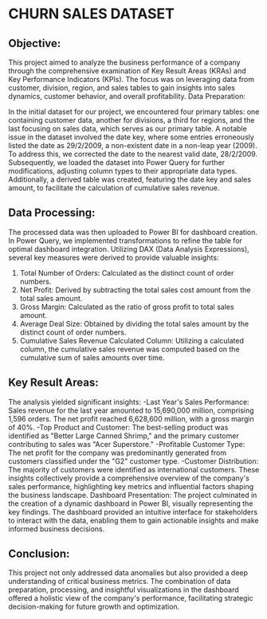 # CHURN SALES DATASET

## Objective:
This project aimed to analyze the business performance of a company through the comprehensive examination of Key Result Areas (KRAs) and Key Performance Indicators (KPIs). The focus was on leveraging data from customer, division, region, and sales tables to gain insights into sales dynamics, customer behavior, and overall profitability.
Data Preparation:

In the initial dataset for our project, we encountered four primary tables: one containing customer data, another for divisions, a third for regions, and the last focusing on sales data, which serves as our primary table. A notable issue in the dataset involved the date key, where some entries erroneously listed the date as 29/2/2009, a non-existent date in a non-leap year (2009). To address this, we corrected the date to the nearest valid date, 28/2/2009. Subsequently, we loaded the dataset into Power Query for further modifications, adjusting column types to their appropriate data types. Additionally, a derived table was created, featuring the date key and sales amount, to facilitate the calculation of cumulative sales revenue.

## Data Processing:
The processed data was then uploaded to Power BI for dashboard creation. In Power Query, we implemented transformations to refine the table for optimal dashboard integration. Utilizing DAX (Data Analysis Expressions), several key measures were derived to provide valuable insights:
1. Total Number of Orders: Calculated as the distinct count of order numbers.
2. Net Profit: Derived by subtracting the total sales cost amount from the total sales amount.
3. Gross Margin: Calculated as the ratio of gross profit to total sales amount.
4. Average Deal Size: Obtained by dividing the total sales amount by the distinct count of order numbers.
5. Cumulative Sales Revenue Calculated Column: Utilizing a calculated column, the cumulative sales revenue was computed based on the cumulative sum of sales amounts over time.

## Key Result Areas:
The analysis yielded significant insights:
-Last Year's Sales Performance: Sales revenue for the last year amounted to 15,690,000 million, comprising 1,596 orders. The net profit reached 6,628,600 million, with a gross margin of 40%.
-Top Product and Customer: The best-selling product was identified as "Better Large Canned Shrimp," and the primary customer contributing to sales was "Acer Superstore."
-Profitable Customer Type: The net profit for the company was predominantly generated from customers classified under the "G2" customer type.
-Customer Distribution: The majority of customers were identified as international customers.
These insights collectively provide a comprehensive overview of the company's sales performance, highlighting key metrics and influential factors shaping the business landscape.
Dashboard Presentation:
The project culminated in the creation of a dynamic dashboard in Power BI, visually representing the key findings. The dashboard provided an intuitive interface for stakeholders to interact with the data, enabling them to gain actionable insights and make informed business decisions.



## Conclusion:
This project not only addressed data anomalies but also provided a deep understanding of critical business metrics. The combination of data preparation, processing, and insightful visualizations in the dashboard offered a holistic view of the company's performance, facilitating strategic decision-making for future growth and optimization.
